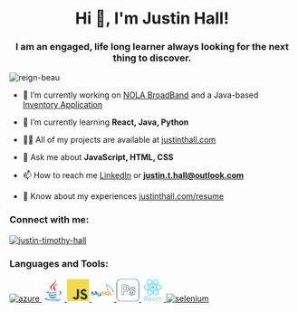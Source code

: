 <h1 align="center">Hi 👋, I'm Justin Hall!</h1>
<h3 align="center">I am an engaged, life long learner always looking for the next thing to discover.</h3>

<p align="left"> <img src="https://komarev.com/ghpvc/?username=reign-beau&label=Profile%20views&color=0e75b6&style=flat" alt="reign-beau" /> </p>

- 🔭 I’m currently working on [NOLA BroadBand](https://nolabb.netlify.app/) and a Java-based [Inventory Application](https://github.com/Reign-Beau/C482)

- 🌱 I’m currently learning **React, Java, Python**

- 👨‍💻 All of my projects are available at [justinthall.com](justinthall.com)

- 💬 Ask me about **JavaScript, HTML, CSS**

- 📫 How to reach me [LinkedIn](https://www.linkedin.com/in/justin-timothy-hall/) or **justin.t.hall@outlook.com**

- 📄 Know about my experiences [justinthall.com/resume](justinthall.com/resume)

<h3 align="left">Connect with me:</h3>
<p align="left">
<a href="https://linkedin.com/in/justin-timothy-hall" target="blank"><img align="center" src="https://cdn.jsdelivr.net/npm/simple-icons@3.0.1/icons/linkedin.svg" alt="justin-timothy-hall" height="30" width="40" /></a>
</p>

<h3 align="left">Languages and Tools:</h3>
<p align="left"> <a href="https://azure.microsoft.com/en-in/" target="_blank"> <img src="https://www.vectorlogo.zone/logos/microsoft_azure/microsoft_azure-icon.svg" alt="azure" width="40" height="40"/> </a> <a href="https://www.java.com" target="_blank"> <img src="https://raw.githubusercontent.com/devicons/devicon/master/icons/java/java-original.svg" alt="java" width="40" height="40"/> </a> <a href="https://developer.mozilla.org/en-US/docs/Web/JavaScript" target="_blank"> <img src="https://raw.githubusercontent.com/devicons/devicon/master/icons/javascript/javascript-original.svg" alt="javascript" width="40" height="40"/> </a> <a href="https://www.mysql.com/" target="_blank"> <img src="https://raw.githubusercontent.com/devicons/devicon/master/icons/mysql/mysql-original-wordmark.svg" alt="mysql" width="40" height="40"/> </a> <a href="https://www.photoshop.com/en" target="_blank"> <img src="https://raw.githubusercontent.com/devicons/devicon/master/icons/photoshop/photoshop-line.svg" alt="photoshop" width="40" height="40"/> </a> <a href="https://reactjs.org/" target="_blank"> <img src="https://raw.githubusercontent.com/devicons/devicon/master/icons/react/react-original-wordmark.svg" alt="react" width="40" height="40"/> </a> <a href="https://www.selenium.dev" target="_blank"> <img src="https://raw.githubusercontent.com/detain/svg-logos/780f25886640cef088af994181646db2f6b1a3f8/svg/selenium-logo.svg" alt="selenium" width="40" height="40"/> </a> </p>
